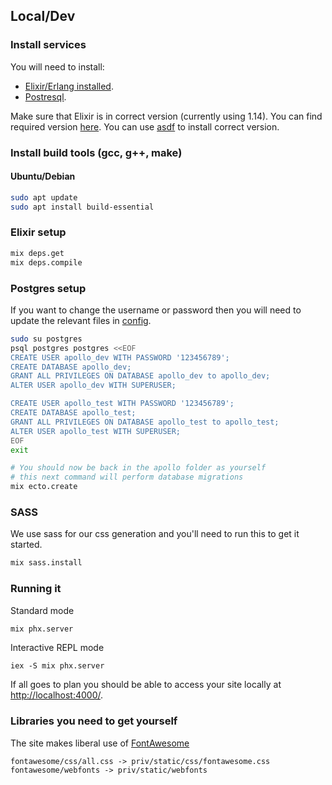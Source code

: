 ## Local/Dev
### Install services
You will need to install:
- [Elixir/Erlang installed](https://elixir-lang.org/install.html).
- [Postresql](https://www.postgresql.org/download).

Make sure that Elixir is in correct version (currently using 1.14). You can find required version [here](https://github.com/beyond-all-reason/apollo/blob/master/mix.exs#L8).
You can use [asdf](https://github.com/asdf-vm/asdf) to install correct version.

### Install build tools (gcc, g++, make)
#### Ubuntu/Debian
```bash
sudo apt update
sudo apt install build-essential
```

### Elixir setup
```bash
mix deps.get
mix deps.compile
```

### Postgres setup
If you want to change the username or password then you will need to update the relevant files in [config](/config).
```bash
sudo su postgres
psql postgres postgres <<EOF
CREATE USER apollo_dev WITH PASSWORD '123456789';
CREATE DATABASE apollo_dev;
GRANT ALL PRIVILEGES ON DATABASE apollo_dev to apollo_dev;
ALTER USER apollo_dev WITH SUPERUSER;

CREATE USER apollo_test WITH PASSWORD '123456789';
CREATE DATABASE apollo_test;
GRANT ALL PRIVILEGES ON DATABASE apollo_test to apollo_test;
ALTER USER apollo_test WITH SUPERUSER;
EOF
exit

# You should now be back in the apollo folder as yourself
# this next command will perform database migrations
mix ecto.create
```

### SASS
We use sass for our css generation and you'll need to run this to get it started.
```bash
mix sass.install
```

### Running it
Standard mode
```bash
mix phx.server
```

Interactive REPL mode
```
iex -S mix phx.server
```
If all goes to plan you should be able to access your site locally at [http://localhost:4000/](http://localhost:4000/).

### Libraries you need to get yourself
The site makes liberal use of [FontAwesome](https://fontawesome.com/)
```
fontawesome/css/all.css -> priv/static/css/fontawesome.css
fontawesome/webfonts -> priv/static/webfonts
```
